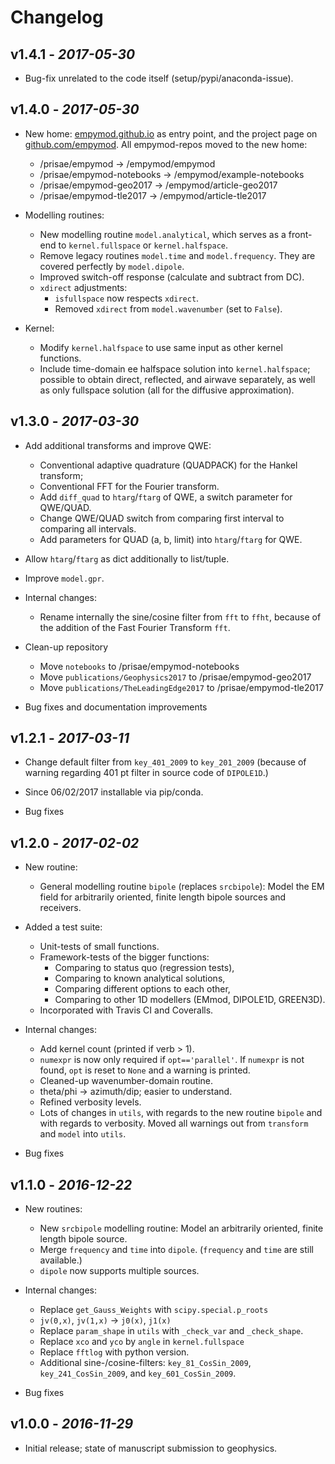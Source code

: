 # Changelog

## v1.4.1 - *2017-05-30*
* Bug-fix unrelated to the code itself (setup/pypi/anaconda-issue).

## v1.4.0 - *2017-05-30*

* New home: [empymod.github.io](https://empymod.github.io) as entry point,
  and the project page on [github.com/empymod](https://github.com/empymod).
  All empymod-repos moved to the new home:
    * /prisae/empymod -> /empymod/empymod
    * /prisae/empymod-notebooks -> /empymod/example-notebooks
    * /prisae/empymod-geo2017 -> /empymod/article-geo2017
    * /prisae/empymod-tle2017 -> /empymod/article-tle2017

* Modelling routines:
    * New modelling routine `model.analytical`, which serves as a front-end to
      `kernel.fullspace` or `kernel.halfspace`.
    * Remove legacy routines `model.time` and `model.frequency`.  They are
      covered perfectly by `model.dipole`.
    * Improved switch-off response (calculate and subtract from DC).
    * `xdirect` adjustments:
        * `isfullspace` now respects `xdirect`.
        * Removed `xdirect` from `model.wavenumber` (set to `False`).

* Kernel:
    * Modify `kernel.halfspace` to use same input as other kernel functions.
    * Include time-domain ee halfspace solution into `kernel.halfspace`;
      possible to obtain direct, reflected, and airwave separately, as well as
      only fullspace solution (all for the diffusive approximation).

## v1.3.0 - *2017-03-30*

* Add additional transforms and improve QWE:
    * Conventional adaptive quadrature (QUADPACK) for the Hankel transform;
    * Conventional FFT for the Fourier transform.
    * Add `diff_quad` to `htarg`/`ftarg` of QWE, a switch parameter for
      QWE/QUAD.
    * Change QWE/QUAD switch from comparing first interval to comparing all
      intervals.
    * Add parameters for QUAD (a, b, limit) into `htarg`/`ftarg` for QWE.

* Allow `htarg`/`ftarg` as dict additionally to list/tuple.

* Improve `model.gpr`.

* Internal changes:
    * Rename internally the sine/cosine filter from `fft` to `ffht`, because of
      the addition of the Fast Fourier Transform `fft`.

* Clean-up repository
    * Move `notebooks` to /prisae/empymod-notebooks
    * Move `publications/Geophysics2017` to /prisae/empymod-geo2017
    * Move `publications/TheLeadingEdge2017` to /prisae/empymod-tle2017

* Bug fixes and documentation improvements

## v1.2.1 - *2017-03-11*

* Change default filter from `key_401_2009` to `key_201_2009` (because of
  warning regarding 401 pt filter in source code of `DIPOLE1D`.)

* Since 06/02/2017 installable via pip/conda.

* Bug fixes

## v1.2.0 - *2017-02-02*

* New routine:
    * General modelling routine `bipole` (replaces `srcbipole`): Model the
      EM field for arbitrarily oriented, finite length bipole sources and
      receivers.

* Added a test suite:
    * Unit-tests of small functions.
    * Framework-tests of the bigger functions:
        * Comparing to status quo (regression tests),
        * Comparing to known analytical solutions,
        * Comparing different options to each other,
        * Comparing to other 1D modellers (EMmod, DIPOLE1D, GREEN3D).
    * Incorporated with Travis CI and Coveralls.

* Internal changes:
    * Add kernel count (printed if verb > 1).
    * `numexpr` is now only required if `opt=='parallel'`. If `numexpr` is not
      found, `opt` is reset to `None` and a warning is printed.
    * Cleaned-up wavenumber-domain routine.
    * theta/phi -> azimuth/dip; easier to understand.
    * Refined verbosity levels.
    * Lots of changes in `utils`, with regards to the new routine `bipole` and
      with regards to verbosity. Moved all warnings out from `transform` and
      `model` into `utils`.

* Bug fixes

## v1.1.0 - *2016-12-22*

* New routines:
    * New `srcbipole` modelling routine: Model an arbitrarily oriented, finite
      length bipole source.
    * Merge `frequency` and `time` into `dipole`. (`frequency` and `time` are
      still available.)
    * `dipole` now supports multiple sources.

* Internal changes:
    * Replace `get_Gauss_Weights` with `scipy.special.p_roots`
    * `jv(0,x)`, `jv(1,x)` -> `j0(x)`, `j1(x)`
    * Replace `param_shape` in `utils` with `_check_var` and `_check_shape`.
    * Replace `xco` and `yco` by `angle` in `kernel.fullspace`
    * Replace `fftlog` with python version.
    * Additional sine-/cosine-filters: `key_81_CosSin_2009`,
      `key_241_CosSin_2009`, and `key_601_CosSin_2009`.

* Bug fixes

## v1.0.0 - *2016-11-29*

* Initial release; state of manuscript submission to geophysics.
